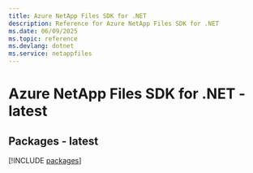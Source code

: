 ```yaml
---
title: Azure NetApp Files SDK for .NET
description: Reference for Azure NetApp Files SDK for .NET
ms.date: 06/09/2025
ms.topic: reference
ms.devlang: dotnet
ms.service: netappfiles
---
```

# Azure NetApp Files SDK for .NET - latest
## Packages - latest
[!INCLUDE [packages](netapp-files-index.md)]